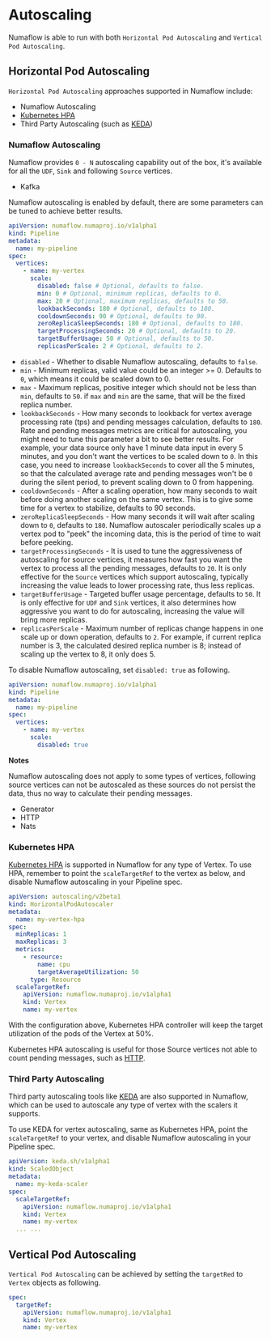 # Autoscaling

Numaflow is able to run with both `Horizontal Pod Autoscaling` and `Vertical Pod Autoscaling`.

## Horizontal Pod Autoscaling

`Horizontal Pod Autoscaling` approaches supported in Numaflow include:

- Numaflow Autoscaling
- [Kubernetes HPA](https://kubernetes.io/docs/tasks/run-application/horizontal-pod-autoscale/)
- Third Party Autoscaling (such as [KEDA](https://keda.sh/))

### Numaflow Autoscaling

Numaflow provides `0 - N` autoscaling capability out of the box, it's available for all the `UDF`, `Sink` and following `Source` vertices.

- Kafka

Numaflow autoscaling is enabled by default, there are some parameters can be tuned to achieve better results.

```yaml
apiVersion: numaflow.numaproj.io/v1alpha1
kind: Pipeline
metadata:
  name: my-pipeline
spec:
  vertices:
    - name: my-vertex
      scale:
        disabled: false # Optional, defaults to false.
        min: 0 # Optional, minimum replicas, defaults to 0.
        max: 20 # Optional, maximum replicas, defaults to 50.
        lookbackSeconds: 180 # Optional, defaults to 180.
        cooldownSeconds: 90 # Optional, defaults to 90.
        zeroReplicaSleepSeconds: 180 # Optional, defaults to 180.
        targetProcessingSeconds: 20 # Optional, defaults to 20.
        targetBufferUsage: 50 # Optional, defaults to 50.
        replicasPerScale: 2 # Optional, defaults to 2.
```

- `disabled` - Whether to disable Numaflow autoscaling, defaults to `false`.
- `min` - Minimum replicas, valid value could be an integer >= 0. Defaults to `0`, which means it could be scaled down to 0.
- `max` - Maximum replicas, positive integer which should not be less than `min`, defaults to `50`. if `max` and `min` are the same, that will be the fixed replica number.
- `lookbackSeconds` - How many seconds to lookback for vertex average processing rate (tps) and pending messages calculation, defaults to `180`. Rate and pending messages metrics are critical for autoscaling, you might need to tune this parameter a bit to see better results. For example, your data source only have 1 minute data input in every 5 minutes, and you don't want the vertices to be scaled down to `0`. In this case, you need to increase `lookbackSeconds` to cover all the 5 minutes, so that the calculated average rate and pending messages won't be `0` during the silent period, to prevent scaling down to 0 from happening.
- `cooldownSeconds` - After a scaling operation, how many seconds to wait before doing another scaling on the same vertex. This is to give some time for a vertex to stabilize, defaults to 90 seconds.
- `zeroReplicaSleepSeconds` - How many seconds it will wait after scaling down to `0`, defaults to `180`. Numaflow autoscaler periodically scales up a vertex pod to "peek" the incoming data, this is the period of time to wait before peeking.
- `targetProcessingSeconds` - It is used to tune the aggressiveness of autoscaling for source vertices, it measures how fast you want the vertex to process all the pending messages, defaults to `20`. It is only effective for the `Source` vertices which support autoscaling, typically increasing the value leads to lower processing rate, thus less replicas.
- `targetBufferUsage` - Targeted buffer usage percentage, defaults to `50`. It is only effective for `UDF` and `Sink` vertices, it also determines how aggressive you want to do for autoscaling, increasing the value will bring more replicas.
- `replicasPerScale` - Maximum number of replicas change happens in one scale up or down operation, defaults to `2`. For example, if current replica number is 3, the calculated desired replica number is 8; instead of scaling up the vertex to 8, it only does 5.

To disable Numaflow autoscaling, set `disabled: true` as following.

```yaml
apiVersion: numaflow.numaproj.io/v1alpha1
kind: Pipeline
metadata:
  name: my-pipeline
spec:
  vertices:
    - name: my-vertex
      scale:
        disabled: true
```

**Notes**

Numaflow autoscaling does not apply to some types of vertices, following source vertices can not be autoscaled as these sources do not persist the data, thus no way to calculate their pending messages.

- Generator
- HTTP
- Nats

### Kubernetes HPA

[Kubernetes HPA](https://kubernetes.io/docs/tasks/run-application/horizontal-pod-autoscale/) is supported in Numaflow for any type of Vertex. To use HPA, remember to point the `scaleTargetRef` to the vertex as below, and disable Numaflow autoscaling in your Pipeline spec.

```yaml
apiVersion: autoscaling/v2beta1
kind: HorizontalPodAutoscaler
metadata:
  name: my-vertex-hpa
spec:
  minReplicas: 1
  maxReplicas: 3
  metrics:
    - resource:
        name: cpu
        targetAverageUtilization: 50
      type: Resource
  scaleTargetRef:
    apiVersion: numaflow.numaproj.io/v1alpha1
    kind: Vertex
    name: my-vertex
```

With the configuration above, Kubernetes HPA controller will keep the target utilization of the pods of the Vertex at 50%.

Kubernetes HPA autoscaling is useful for those Source vertices not able to count pending messages, such as [HTTP](sources/http.md).

### Third Party Autoscaling

Third party autoscaling tools like [KEDA](https://keda.sh/) are also supported in Numaflow, which can be used to autoscale any type of vertex with the scalers it supports.

To use KEDA for vertex autoscaling, same as Kubernetes HPA, point the `scaleTargetRef` to your vertex, and disable Numaflow autoscaling in your Pipeline spec.

```yaml
apiVersion: keda.sh/v1alpha1
kind: ScaledObject
metadata:
  name: my-keda-scaler
spec:
  scaleTargetRef:
    apiVersion: numaflow.numaproj.io/v1alpha1
    kind: Vertex
    name: my-vertex
  ... ...
```

## Vertical Pod Autoscaling

`Vertical Pod Autoscaling` can be achieved by setting the `targetRed` to `Vertex` objects as following.

```yaml
spec:
  targetRef:
    apiVersion: numaflow.numaproj.io/v1alpha1
    kind: Vertex
    name: my-vertex
```
